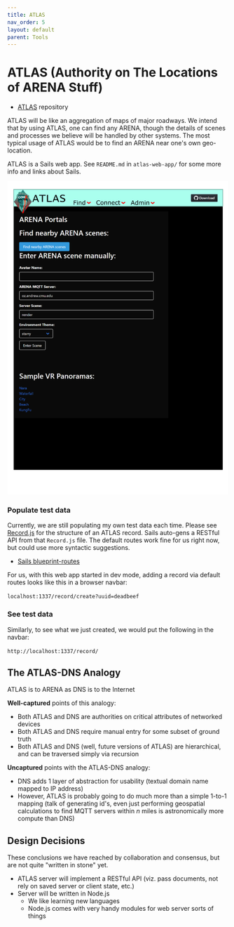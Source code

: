 ```yaml
---
title: ATLAS
nav_order: 5
layout: default
parent: Tools
---
```


# ATLAS (Authority on The Locations of ARENA Stuff)

- [ATLAS](https://github.com/conix-center/ATLAS) repository

ATLAS will be like an aggregation of maps of major roadways. We intend that by using ATLAS, one can find any ARENA, though the details of scenes and processes we believe will be handled by other systems. The most typical usage of ATLAS would be to find an ARENA near one's own geo-location.

ATLAS is a Sails web app. See `README.md` in `atlas-web-app/` for some more info and links about Sails.

![ATLAS Panel](../../assets/img/atlas/atlas1.png)

### Populate test data

Currently, we are still populating my own test data each time. Please see [Record.js](https://github.com/conix-center/ATLAS/blob/master/atlas-web-app/api/models/Record.js) for the structure of an ATLAS record. Sails auto-gens a RESTful API from that `Record.js` file. The default routes work fine for us right now, but could use more syntactic suggestions.

- [Sails blueprint-routes](https://sailsjs.com/documentation/concepts/blueprints?blueprint-routes)

For us, with this web app started in dev mode, adding a record via default routes looks like this in a browser navbar:

`localhost:1337/record/create?uuid=deadbeef`

### See test data

Similarly, to see what we just created, we would put the following in the navbar:

`http://localhost:1337/record/`

## The ATLAS-DNS Analogy

ATLAS is to ARENA as DNS is to the Internet

**Well-captured** points of this analogy:

- Both ATLAS and DNS are authorities on critical attributes of networked devices
- Both ATLAS and DNS require manual entry for some subset of ground truth
- Both ATLAS and DNS (well, future versions of ATLAS) are hierarchical, and can be traversed simply via recursion

**Uncaptured** points with the ATLAS-DNS analogy:

- DNS adds 1 layer of abstraction for usability (textual domain name mapped to IP address)
- However, ATLAS is probably going to do much more than a simple 1-to-1 mapping (talk of generating id's, even just performing geospatial calculations to find MQTT servers within _n_ miles is astronomically more compute than DNS)

## Design Decisions

These conclusions we have reached by collaboration and consensus, but are not quite "written in stone" yet.

- ATLAS server will implement a RESTful API (viz. pass documents, not rely on saved server or client state, etc.)
- Server will be written in Node.js
  - We like learning new languages
  - Node.js comes with very handy modules for web server sorts of things
